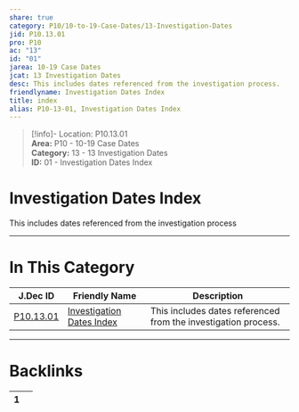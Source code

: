 ```yaml
---  
share: true  
category: P10/10-to-19-Case-Dates/13-Investigation-Dates  
jid: P10.13.01  
pro: P10  
ac: "13"  
id: "01"  
jarea: 10-19 Case Dates  
jcat: 13 Investigation Dates  
desc: This includes dates referenced from the investigation process.  
friendlyname: Investigation Dates Index  
title: index  
alias: P10-13-01, Investigation Dates Index  
---  
```

  
>[!info]- Location: P10.13.01  
>**Area:** P10 - 10-19 Case Dates  
>**Category:** 13 - 13 Investigation Dates  
>**ID:** 01 - Investigation Dates Index  
  
# Investigation Dates Index  
  
This includes dates referenced from the investigation process  
   
  
  
---  
# In This Category  
  
| J.Dec ID                                                                                               | Friendly Name                                                                                                          | Description                                                    |  
| ------------------------------------------------------------------------------------------------------ | ---------------------------------------------------------------------------------------------------------------------- | -------------------------------------------------------------- |  
| [P10.13.01](index.md) | [Investigation Dates Index](index.md) | This includes dates referenced from the investigation process. |  
  
  
---  
# Backlinks  
<div><table class="dataview table-view-table"><thead class="table-view-thead"><tr class="table-view-tr-header"><th class="table-view-th"><span></span><span class="dataview small-text">1</span></th><th class="table-view-th"><span></span></th></tr></thead><tbody class="table-view-tbody"></tbody></table></div>